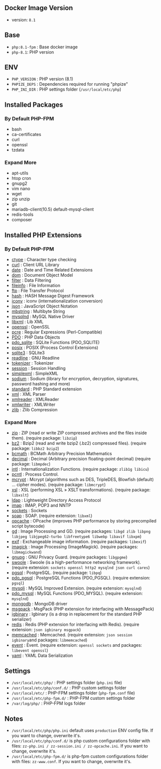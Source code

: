 ## Docker Image Version

- version: `8.1`

## Base

- `php:8.1-fpm` : Base docker image
- `php-8.1`: PHP version

## ENV

- `PHP_VERSION` : PHP version (8.1)
- `PHPIZE_DEPS` : Dependencies required for running "phpize"
- `PHP_INI_DIR` : PHP settings folder (`/usr/local/etc/php`)

## Installed Packages

### By Default PHP-FPM

- bash
- ca-certificates
- curl
- openssl
- tzdata

### Expand More

- apt-utils
- htop cron
- gnupg2
- vim nano
- wget
- zip unzip
- git
- mariadb-client(10.5) default-mysql-client
- redis-tools
- composer

## Installed PHP Extensions

### By Default PHP-FPM

- [ctype](https://www.php.net/manual/en/book.ctype.php) : Character type checking
- [curl](https://www.php.net/manual/en/book.curl.php) : Client URL Library
- [date](https://www.php.net/manual/en/refs.calendar.php) : Date and Time Related Extensions
- [dom](https://www.php.net/manual/en/book.dom.php) : Document Object Model
- [filter](https://www.php.net/manual/en/book.filter.php) : Data Filtering
- [fileinfo](https://www.php.net/manual/en/book.fileinfo.php) : File Information
- [ftp](https://www.php.net/manual/en/book.ftp.php) : File Transfer Protocol
- [hash](https://www.php.net/manual/en/book.hash.php) : HASH Message Digest Framework
- [iconv](https://www.php.net/manual/en/book.iconv.php) : iconv (internationalization conversion)
- [json](https://www.php.net/manual/en/book.json.php) : JavaScript Object Notation
- [mbstring](https://www.php.net/manual/en/book.mbstring.php) : Multibyte String
- [mysqlnd](https://www.php.net/manual/en/book.mysqlnd.php) : MySQL Native Driver
- [libxml](https://www.php.net/manual/en/book.libxml.php) : Lib XML
- [openssl](https://www.php.net/manual/en/book.openssl.php) : OpenSSL
- [pcre](https://www.php.net/manual/en/book.pcre.php) : Regular Expressions (Perl-Compatible)
- [PDO](https://www.php.net/manual/en/book.pdo.php) : PHP Data Objects
- [pdo_sqlite](https://www.php.net/manual/en/ref.pdo-sqlite.php) : SQLite Functions (PDO_SQLITE)
- [posix](https://www.php.net/manual/en/book.posix.php) : POSIX (Process Control Extensions)
- [sqlite3](https://www.php.net/manual/en/book.sqlite3.php) : SQLite3
- [readline](https://www.php.net/manual/en/book.readline.php) : GNU Readline
- [tokenizer](https://www.php.net/manual/en/book.tokenizer.php) : Tokenizer
- [session](https://www.php.net/manual/en/book.session.php) : Session Handling
- [simplexml](https://www.php.net/manual/en/book.simplexml.php) : SimpleXML
- [sodium](https://www.php.net/manual/en/book.sodium.php) : Sodium (library for encryption, decryption, signatures, password hashing and more)
- [standard](https://www.php.net/manual/en/extensions.php) : PHP Standard extension
- [xml](https://www.php.net/manual/en/book.xml.php) : XML Parser
- [xmlreader](https://www.php.net/manual/en/book.xmlreader.php) : XMLReader
- [xmlwriter](https://www.php.net/manual/en/book.xmlwriter.php) : XMLWriter
- [zlib](https://www.php.net/manual/en/book.zlib.php) : Zlib Compression

### Expand More

- [zip](https://www.php.net/manual/en/book.zip.php) : ZIP (read or write ZIP compressed archives and the files inside them). (require package: `libzip`)
- [bz2](https://www.php.net/manual/en/book.bzip2.php) : Bzip2 (read and write bzip2 (.bz2) compressed files). (require package: `libbz2 bzip2`)
- [bcmath](https://www.php.net/manual/en/book.bc.php) : BCMath Arbitrary Precision Mathematics
- [decimal](https://www.php.net/manual/en/funcref.php) : Decimal (Arbitrary precision floating-point decimal) (require package: `libmpdec`)
- [intl](https://www.php.net/manual/en/book.intl.php) : Internationalization Functions. (require package: `zlib1g libicu`)
- [pcntl](https://www.php.net/manual/en/book.pcntl.php) : Process Control.
- [mcrypt](https://www.php.net/manual/en/book.mcrypt.php) : Mcrypt (algorithms such as DES, TripleDES, Blowfish (default) ... cipher modes). (require package: `libmcrypt`)
- [xsl](https://www.php.net/manual/en/book.xsl.php) : XSL (performing XSL » XSLT transformations). (require package: `libxslt`)
- [ldap](https://www.php.net/manual/en/book.ldap.php) : Lightweight Directory Access Protocol
- [imap](https://www.php.net/manual/en/book.imap.php) : IMAP, POP3 and NNTP
- [sockets](https://www.php.net/manual/en/book.sockets.php) : Sockets
- [soap](https://www.php.net/manual/en/book.soap.php) : SOAP. (require extension: `libxml`)
- [opcache](https://www.php.net/manual/en/book.opcache.php) : OPcache (improves PHP performance by storing precompiled script bytecode)
- [gd](https://www.php.net/manual/en/book.image.php) : Image Processing and GD. (require packages: `libgd zlib libpng libjpeg libjpeg62-turbo libfreetype6 libwebp libavif libxpm`)
- [exif](https://www.php.net/manual/en/book.exif.php) : Exchangeable image information. (require packages: `libexif`)
- [imagick](https://www.php.net/manual/en/book.imagick.php) : Image Processing (ImageMagick). (require packages: `libmagickwand`)
- [gnupg](https://www.php.net/manual/en/book.gnupg.php) : GNU Privacy Guard. (require packages: `libgpgme`)
- [swoole](https://www.php.net/manual/en/book.swoole.php) : Swoole (is a high-performance networking framework). (require extension: `sockets openssl http2 mysqlnd json curl cares`)
- [pgsql](https://www.php.net/manual/en/book.pgsql.php) : PostgreSQL. (require package: `libpq`)
- [pdo_pgsql](https://www.php.net/manual/en/ref.pdo-pgsql.php) : PostgreSQL Functions (PDO_PGSQL). (require extension: `pgsql`)
- [mysqli](https://www.php.net/manual/en/book.mysqli.php) : MySQL Improved Extension. (require extension: `mysqlnd`)
- [pdo_mysql](https://www.php.net/manual/en/ref.pdo-mysql.php) : MySQL Functions (PDO_MYSQL). (require extension: `mysqlnd`)
- [mongodb](https://www.php.net/manual/en/set.mongodb.php) : MongoDB driver
- [msgpack](https://www.php.net/manual/en/funcref.php) : MsgPack (PHP extension for interfacing with MessagePack)
- [igbinary](https://www.php.net/manual/en/book.igbinary.php) : Igbinary (is a drop in replacement for the standard PHP serializer)
- [redis](https://www.php.net/manual/en/funcref.php) : Redis (PHP extension for interfacing with Redis). (require extension: `json igbinary msgpack`)
- [memcached](https://www.php.net/manual/en/book.memcached.php) : Memcached. (require extension: `json session igbinary`and packages: `libmemcached`)
- [event](https://www.php.net/manual/en/book.event.php) : Event. (require extension: `openssl sockets` and packages: `libevent openssl`)
- [yaml](https://www.php.net/manual/en/book.yaml.php) : YAML Data Serialization

## Settings

- `/usr/local/etc/php/` : PHP settings folder (`php.ini` file)
- `/usr/local/etc/php/conf.d/` : PHP custom settings folder
- `/usr/local/etc/` : PHP-FPM settings folder (`php-fpm.conf` file)
- `/usr/local/etc/php-fpm.d/` : PHP-FPM custom settings folder
- `/var/log/php/` : PHP-FPM logs folder

## Notes

- `/usr/local/etc/php/php.ini` default uses `production` ENV config file. If you want to change, overwrite it's.
- `/usr/local/etc/php/conf.d/` is php custom configurations folder with files: `zz-php.ini / zz-session.ini / zz-opcache.ini`. If you want to change, overwrite it's.
- `/usr/local/etc/php-fpm.d/` is php-fpm custom configurations folder with files: `zz-www.conf`. If you want to change, overwrite it's.
